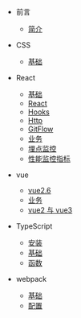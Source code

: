 - 前言
  - [简介](zh-cn/README.md)
- CSS
  - [基础](zh-cn/css/css.md)
- React

  - [基础](zh-cn/React/base.md)
  - [React](zh-cn/React/React.md)
  - [Hooks](zh-cn/React/hooks.md)
  - [Http](zh-cn/Https/Http.md)
  - [GitFlow](zh-cn/React/GitFlow.md)
  - [业务](zh-cn/React/Service.md)
  - [埋点监控](zh-cn/React/gomo.md)
  - [性能监控指标](zh-cn/React/optimize.md)

- vue

  - [vue2.6](zh-cn/Vue/func.md)
  - [业务](zh-cn/Vue/Service.md)
  - [vue2 与 vue3](zh-cn/Vue/base.md)

- TypeScript

  - [安装](zh-cn/TypeScript/install.md)
  - [基础](zh-cn/TypeScript/base.md)
  - [函数](zh-cn/TypeScript/func.md)

- webpack

  - [基础](zh-cn/webpack/webpack.md)
  - [配置](zh-cn/webpack/disposition.md)

